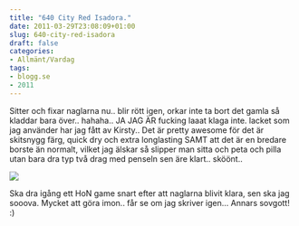 ```yaml
---
title: "640 City Red Isadora."
date: 2011-03-29T23:08:09+01:00
slug: 640-city-red-isadora
draft: false
categories:
- Allmänt/Vardag
tags:
- blogg.se
- 2011
---
```

Sitter och fixar naglarna nu.. blir rött igen, orkar inte ta bort det gamla så kladdar bara över.. hahaha.. JA JAG ÄR fucking laaat klaga inte. lacket som jag använder har jag fått av Kirsty.. Det är pretty awesome för det är skitsnygg färg, quick dry och extra longlasting SAMT att det är en bredare borste än normalt, vilket jag älskar så slipper man sitta och peta och pilla utan bara dra typ två drag med penseln sen äre klart.. sköönt..  
  
![](/assets/images/blogg.se/tesco_makeup_nail_polish_140278514.jpg)  
  
Ska dra igång ett HoN game snart efter att naglarna blivit klara, sen ska jag sooova. Mycket att göra imon.. får se om jag skriver igen... Annars sovgott! :)